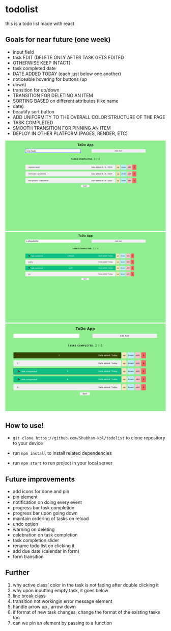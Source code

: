 # todolist

this is a todo list made with react

## Goals for near future (one week)

- input field
- task EDIT (DELETE ONLY AFTER TASK GETS EDITED
- OTHERWISE KEEP INTACT)
- task completed date
- DATE ADDED TODAY (each just below one another)
- noticeable hovering for buttons (up
- down)
- transition for up/down
- TRANSITION FOR DELETING AN ITEM
- SORTING BASED on different attributes (like name
- date)
- beautify sort button
- ADD UNIFORMITY TO THE OVERALL COLOR STRUCTURE OF THE PAGE
- TASK COMPLETED
- SMOOTH TRANSITION FOR PINNING AN ITEM
- DEPLOY IN OTHER PLATFORM (PAGES, RENDER, ETC)

<img src="src/images/project/1.png">
<img src="src/images/project/2.png">
<img src="src/images/project/3.png">

## How to use!

- `git clone https://github.com/Shubham-kpl/todolist` to clone repository to your device

- run `npm install` to install related dependencies

- run `npm start` to run project in your local server

## Future improvements

- add icons for done and pin
- pin element
- notification on doing every event
- progress bar task completion
- progress bar upon going down
- maintain ordering of tasks on reload
- undo option
- warning on deleting
- celebration on task completion
- task completion slider
- rename todo list on clicking it
- add due date (calendar in form)
- form transition

## Further

1. why active class' color in the task is not fading after double clicking it
2. why upon inputting empty task, it goes below
3. line break class
4. transition not workingin error message element
5. handle arrow up , arrow down
6. if format of new task changes, change the format of the existing tasks too
7. can we pin an element by passing to a function
